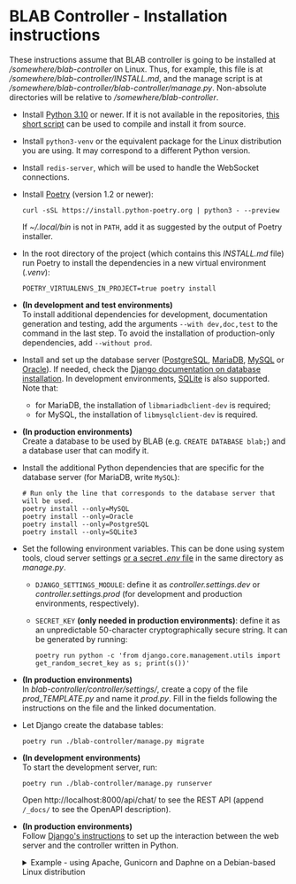 # BLAB Controller - Installation instructions

These instructions assume that BLAB controller is going to be installed at */somewhere/blab-controller* on Linux. Thus,
for example, this file is at */somewhere/blab-controller/INSTALL.md*, and the manage script is at
*/somewhere/blab-controller/blab-controller/manage.py*. Non-absolute directories will be relative to
*/somewhere/blab-controller*.

- Install
  [Python 3.10](https://www.python.org/downloads/release/python-3100/)
  or newer. If it is not available in the
  repositories, [this short script](https://gist.github.com/viniciusbm/f603d2d8165b08321be0728e5e51e8d8) can be used to
  compile and install it from source.

- Install `python3-venv` or the equivalent package for the Linux distribution you are using. It may correspond to a
  different Python version.

- Install `redis-server`, which will be used to handle the WebSocket connections.

- Install [Poetry](https://python-poetry.org/) (version 1.2 or newer):

  ```shell
  curl -sSL https://install.python-poetry.org | python3 - --preview
  ```
  If *~/.local/bin* is not in `PATH`, add it as suggested by the output of Poetry installer.

- In the root directory of the project (which contains this _INSTALL.md_ file)
  run Poetry to install the dependencies in a new virtual environment (_.venv_):

  ```shell
  POETRY_VIRTUALENVS_IN_PROJECT=true poetry install
  ```

- **(In development and test environments)** <br/>
  To install additional dependencies for development, documentation generation and testing, add the arguments
  `--with dev,doc,test` to the command in the last step. To avoid the installation of production-only dependencies,
  add `--without prod`.

- Install and set up the database server ([PostgreSQL](https://www.postgresql.org/),
  [MariaDB](https://mariadb.org/), [MySQL](https://www.mysql.com/) or [Oracle](https://www.oracle.com/database/)). If
  needed, check
  the [Django documentation on database installation](https://docs.djangoproject.com/en/4.0/ref/databases/). In
  development environments, [SQLite](https://www.sqlite.org/index.html) is also supported.
  Note that:
    - for MariaDB, the installation of `libmariadbclient-dev` is required;
    - for MySQL, the installation of `libmysqlclient-dev` is required.

- **(In production environments)** <br/>
  Create a database to be used by BLAB (e.g. `CREATE DATABASE blab;`) and a database user that can modify it.

- Install the additional Python dependencies that are specific for the database server (for MariaDB, write `MySQL`):

  ```shell
  # Run only the line that corresponds to the database server that will be used.
  poetry install --only=MySQL
  poetry install --only=Oracle
  poetry install --only=PostgreSQL
  poetry install --only=SQLite3
  ```

- Set the following environment variables. This can be done using system tools, cloud server settings [or a secret
  *.env* file](https://github.com/theskumar/python-dotenv) in the same directory as *manage.py*.

    - `DJANGO_SETTINGS_MODULE`: define it as _controller.settings.dev_ or _controller.settings.prod_ (for development
      and production environments, respectively).
    - `SECRET_KEY` **(only needed in production environments)**: define it as an unpredictable 50-character
      cryptographically secure string. It can be generated by running:

        ```shell
        poetry run python -c 'from django.core.management.utils import get_random_secret_key as s; print(s())'
        ```

- **(In production environments)** <br/>
  In *blab-controller/controller/settings/*, create a copy of the file *prod_TEMPLATE.py* and name it *prod.py*. Fill in
  the fields following the instructions on the file and the linked documentation.

- Let Django create the database tables:

  ```shell
  poetry run ./blab-controller/manage.py migrate
  ```

- **(In development environments)** <br/>
  To start the development server, run:

  ```shell
  poetry run ./blab-controller/manage.py runserver
  ```

  Open http://localhost:8000/api/chat/ to see the REST API (append `/_docs/` to see the OpenAPI description).

- **(In production environments)** <br/>
  Follow [Django's instructions](https://docs.djangoproject.com/en/4.0/howto/deployment/) to set up the interaction
  between the web server and the controller written in Python.
  <details>
    <summary>
    Example - using Apache, Gunicorn and Daphne on a Debian-based Linux distribution
    </summary>

    - Install [Gunicorn](https://github.com/benoitc/gunicorn)
      and [Daphne](https://github.com/django/daphne):

      ```shell
      poetry run pip install gunicorn daphne
      ```

    - Create the service files for Gunicorn and Daphne in the directory */etc/systemd/system/*, changing the usernames,
      ports and paths as needed:

        ```ini
        # /etc/systemd/system/blab-gunicorn.service
        [Unit]
        Description=Gunicorn daemon for BLAB
        After=network.target

        [Service]
        User=user_name_here
        Group=www-data
        Restart=always
        WorkingDirectory=/somewhere/blab-controller/blab-controller
        ExecStart=/somewhere/blab-controller/.venv/bin/python -m gunicorn -b 127.0.0.1:25224 controller.wsgi

        [Install]
        WantedBy=multi-user.target
        ```

        ```ini
        # /etc/systemd/system/blab-daphne.service
        [Unit]
        Description=Daphne daemon for BLAB
        After=network.target

        [Service]
        User=user_name_here
        Group=www-data
        Restart=always
        WorkingDirectory=/somewhere/blab-controller/blab-controller
        ExecStart=/somewhere/blab-controller/.venv/bin/python -m daphne -b 127.0.0.1 -p 25223 controller.asgi:application

        [Install]
        WantedBy=multi-user.target
        ```
    - Run `systemctl enable blab-gunicorn blab-daphne` and `systemctl start blab-gunicorn blab-daphne` as root to enable
      the services and start them immediately.
    - Install [Apache HTTP Server](https://httpd.apache.org/) (e.g. `apt install apache2` as root) if it is not
      installed yet.
    - Enable Apache's
      [*mod_proxy_http*](https://httpd.apache.org/docs/2.4/mod/mod_proxy_http.html),
      [*mod_proxy_wstunnel*](https://httpd.apache.org/docs/2.4/mod/mod_proxy_wstunnel.html) and
      [*mod_rewrite*](https://httpd.apache.org/docs/2.4/mod/mod_rewrite.html) modules by
      running `a2enmod proxy_http proxy_wstunnel rewrite` as root.
    - Create the file
      */etc/apache2/sites-available/blab-controller.conf* with the following contents, changing the paths, IPs,
      ports and addresses as needed:

        ```ApacheConf
        # /etc/apache2/sites-available/blab-controller.conf

        Define BLAB_CONTROLLER_ROOT /somewhere/blab-controller
        Define BLAB_CONTROLLER_FE   /path/to/the/front/end/here
        Define BLAB_DAPHNE_PORT 25223
        Define BLAB_GUNICORN_PORT 25224
        Define BLAB_SERVER_NAME www.blab.example.com
        Define BLAB_SERVER_ALIASES '*.blab.example.com otherblab.example.com'
        Define BLAB_SERVER_IPS_PORTS '127.0.0.1:80 192.168.122.10:80'

        ErrorLog ${BLAB_CONTROLLER_ROOT}/blab-controller/.logs/error.log
        CustomLog ${BLAB_CONTROLLER_ROOT}/blab-controller/.logs/access.log combined

        <VirtualHost ${BLAB_SERVER_IPS_PORTS}>
          ServerName ${BLAB_SERVER_NAME}
          ServerAlias ${BLAB_SERVER_ALIASES}

         <Directory "${BLAB_CONTROLLER_FE}">
            Options Indexes FollowSymLinks
            AllowOverride All

            Options -MultiViews
            RewriteEngine On
            RewriteCond %{REQUEST_FILENAME} !-f
            RewriteRule ^ index.html [QSA,L]

            Require all granted
          </Directory>
          DocumentRoot ${BLAB_CONTROLLER_FE}

          ProxyPass /ws/  "ws://localhost:${BLAB_DAPHNE_PORT}/ws/"
          ProxyPass /static/ !
          ProxyPass /media/ !
          ProxyPass /api/ "http://localhost:${BLAB_GUNICORN_PORT}/api/"

        </VirtualHost>
        ```
    - Run `a2ensite blab-controller` as root to enable the site configuration.

    - Restart Gunicorn and Daphne (`systemctl restart blab-gunicorn blab-daphne`) now and **whenever changes are made**
      to any file in *blab-controller/* and its subdirectories.

    - Restart Apache (`systemctl reload apache2` as root).

    At this point, the installation should be ready.

  </details>
